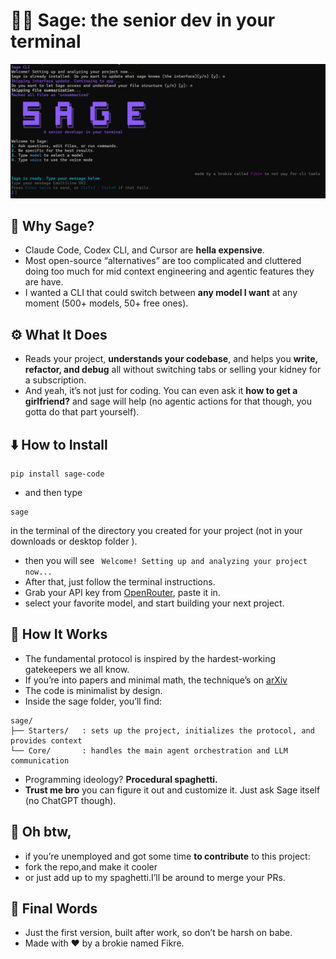 # 🧙‍♂️ Sage: the senior dev in your terminal
![Sage welcome page.](./sage/public/sage_start_page.jpg "Sage welcome page snapshot.")
## 🤔 Why Sage?

- Claude Code, Codex CLI, and Cursor are **hella expensive**.  
- Most open-source “alternatives” are too complicated and cluttered doing too much for mid context engineering and agentic features they are have.  
- I wanted a CLI that could switch between **any model I want** at any moment (500+ models, 50+ free ones).
## ⚙️ What It Does

- Reads your project, **understands your codebase**, and helps you **write, refactor, and debug**  all without switching tabs or selling your kidney for a subscription.  
- And yeah, it’s not just for coding. You can even ask it **how to get a girlfriend?** and sage will help (no agentic actions for that   though, you gotta do that part yourself).
## ⬇️ How to Install

 ```
pip install sage-code
```

-	and then type 
```
sage
```
 in the terminal of the directory you created for your project (not in your downloads or desktop folder ).
- then you will see
``` Welcome! Setting up and analyzing your project now...```
- After that, just follow the terminal instructions.
- Grab your API key from  [OpenRouter](https://openrouter.ai/settings/keys), paste it in.
- select your favorite model,  and start building your next project.

## 🧩 How It Works
- The fundamental protocol is inspired by the hardest-working gatekeepers we all know.
- If you’re into papers and minimal math, the technique’s on [arXiv](https://arxiv.org/abs/2510.14881)
- The code is minimalist by design.
- Inside the sage folder, you’ll find:
```text
sage/
├── Starters/   : sets up the project, initializes the protocol, and provides context  
└── Core/       : handles the main agent orchestration and LLM communication 
```

- Programming ideology? **Procedural spaghetti.**
- **Trust me bro**  you can figure it out and customize it.
Just ask Sage itself (no ChatGPT though).
## 🤝 Oh btw,
- if you’re unemployed and got some time **to contribute** to this project:        
 - fork the repo,and make it cooler
 - or just add up to my spaghetti.I’ll be around to merge your PRs.
## 📢 Final Words
- Just the first version, built after work, so don’t be harsh on  babe.   
- Made with ❤️ by a brokie named Fikre.
